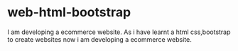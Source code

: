 # web-html-bootstrap
I am developing a ecommerce website.
As i have learnt a html css,bootstrap to create websites now i am developing a ecommerce website.
